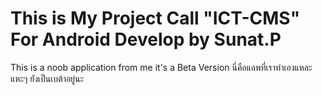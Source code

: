 ﻿# This is My Project Call "ICT-CMS" For Android Develop by Sunat.P
This is a noob application from me it's a Beta Version 
นี่คือแอพที่เราทำเองแหละ แหะๆ ยังเป็นเบต้าอยู่นะ 
